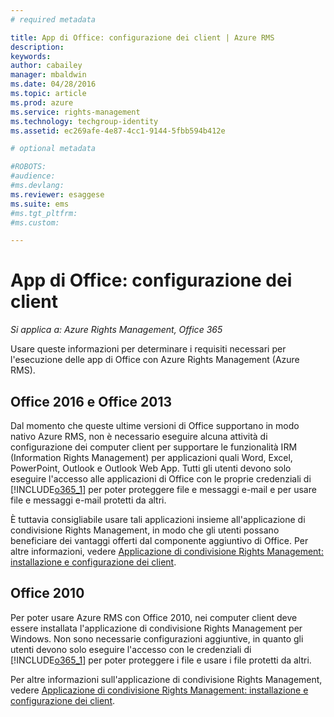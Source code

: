 ```yaml
---
# required metadata

title: App di Office: configurazione dei client | Azure RMS
description:
keywords:
author: cabailey
manager: mbaldwin
ms.date: 04/28/2016
ms.topic: article
ms.prod: azure
ms.service: rights-management
ms.technology: techgroup-identity
ms.assetid: ec269afe-4e87-4cc1-9144-5fbb594b412e

# optional metadata

#ROBOTS:
#audience:
#ms.devlang:
ms.reviewer: esaggese
ms.suite: ems
#ms.tgt_pltfrm:
#ms.custom:

---
```


# App di Office: configurazione dei client

*Si applica a: Azure Rights Management, Office 365*


Usare queste informazioni per determinare i requisiti necessari per l'esecuzione delle app di Office con Azure Rights Management (Azure RMS).

## Office 2016 e Office 2013
Dal momento che queste ultime versioni di Office supportano in modo nativo Azure RMS, non è necessario eseguire alcuna attività di configurazione dei computer client per supportare le funzionalità IRM (Information Rights Management) per applicazioni quali Word, Excel, PowerPoint, Outlook e Outlook Web App. Tutti gli utenti devono solo eseguire l'accesso alle applicazioni di Office con le proprie credenziali di [!INCLUDE[o365_1](../includes/o365_1_md.md)] per poter proteggere file e messaggi e-mail e per usare file e messaggi e-mail protetti da altri.

È tuttavia consigliabile usare tali applicazioni insieme all'applicazione di condivisione Rights Management, in modo che gli utenti possano beneficiare dei vantaggi offerti dal componente aggiuntivo di Office. Per altre informazioni, vedere [Applicazione di condivisione Rights Management: installazione e configurazione dei client](configure-sharing-app.md).

## Office 2010
Per poter usare Azure RMS con Office 2010, nei computer client deve essere installata l'applicazione di condivisione Rights Management per Windows. Non sono necessarie configurazioni aggiuntive, in quanto gli utenti devono solo eseguire l'accesso con le credenziali di [!INCLUDE[o365_1](../includes/o365_1_md.md)] per poter proteggere i file e usare i file protetti da altri.

Per altre informazioni sull'applicazione di condivisione Rights Management, vedere [Applicazione di condivisione Rights Management: installazione e configurazione dei client](configure-sharing-app.md).



<!--HONumber=Apr16_HO4-->


